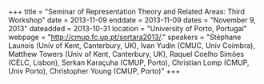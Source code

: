 +++
title = "Seminar of Representation Theory and Related Areas: Third Workshop"
date = 2013-11-09
enddate = 2013-11-09
dates = "November 9, 2013"
dateadded = 2013-10-31
location = "University of Porto, Portugal"
webpage = "http://cmup.fc.up.pt/sortara2013/."
speakers = "Stéphane Launois (Univ of Kent, Canterbury, UK), Ivan Yudin (CMUC, Univ Coimbra), Matthew Towers (Univ of Kent, Canterbury, UK), Raquel Coelho Simões (CELC, Lisbon), Serkan Karaçuha (CMUP, Porto), Christian Lomp (CMUP, Univ Porto), Christopher Young (CMUP, Porto)"
+++
